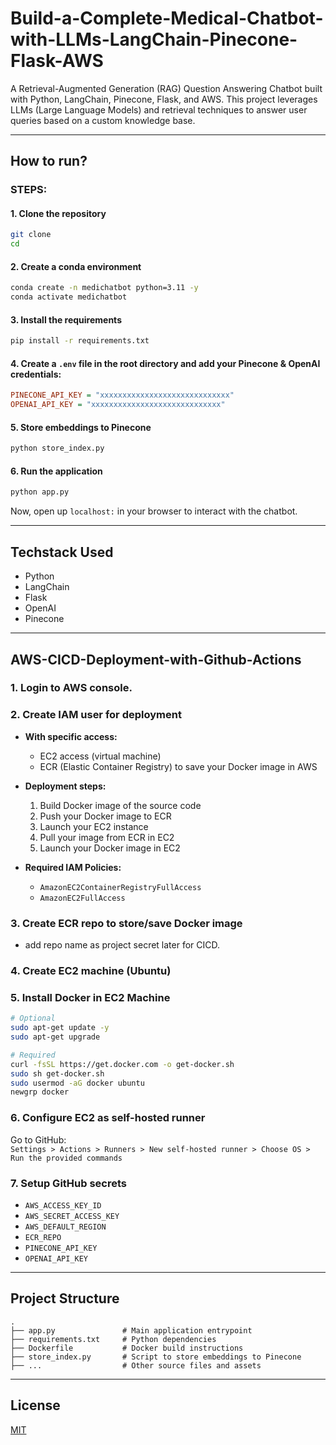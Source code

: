 # Build-a-Complete-Medical-Chatbot-with-LLMs-LangChain-Pinecone-Flask-AWS

A Retrieval-Augmented Generation (RAG) Question Answering Chatbot built with Python, LangChain, Pinecone, Flask, and AWS. This project leverages LLMs (Large Language Models) and retrieval techniques to answer user queries based on a custom knowledge base.

---

## How to run?

### STEPS:

#### 1. Clone the repository

```bash
git clone
cd 
```

#### 2. Create a conda environment

```bash
conda create -n medichatbot python=3.11 -y
conda activate medichatbot
```

#### 3. Install the requirements

```bash
pip install -r requirements.txt
```

#### 4. Create a `.env` file in the root directory and add your Pinecone & OpenAI credentials:

```ini
PINECONE_API_KEY = "xxxxxxxxxxxxxxxxxxxxxxxxxxxxx"
OPENAI_API_KEY = "xxxxxxxxxxxxxxxxxxxxxxxxxxxxx"
```

#### 5. Store embeddings to Pinecone

```bash
python store_index.py
```

#### 6. Run the application

```bash
python app.py
```

Now, open up `localhost:` in your browser to interact with the chatbot.

---

## Techstack Used

- Python
- LangChain
- Flask
- OpenAI
- Pinecone

---

## AWS-CICD-Deployment-with-Github-Actions

### 1. Login to AWS console.

### 2. Create IAM user for deployment

- **With specific access:**
  - EC2 access (virtual machine)
  - ECR (Elastic Container Registry) to save your Docker image in AWS

- **Deployment steps:**
  1. Build Docker image of the source code
  2. Push your Docker image to ECR
  3. Launch your EC2 instance
  4. Pull your image from ECR in EC2
  5. Launch your Docker image in EC2

- **Required IAM Policies:**
  - `AmazonEC2ContainerRegistryFullAccess`
  - `AmazonEC2FullAccess`

### 3. Create ECR repo to store/save Docker image
- add repo name as project secret later for CICD.

### 4. Create EC2 machine (Ubuntu)

### 5. Install Docker in EC2 Machine

```bash
# Optional
sudo apt-get update -y
sudo apt-get upgrade

# Required
curl -fsSL https://get.docker.com -o get-docker.sh
sudo sh get-docker.sh
sudo usermod -aG docker ubuntu
newgrp docker
```

### 6. Configure EC2 as self-hosted runner

Go to GitHub:  
`Settings > Actions > Runners > New self-hosted runner > Choose OS > Run the provided commands`


### 7. Setup GitHub secrets

- `AWS_ACCESS_KEY_ID`
- `AWS_SECRET_ACCESS_KEY`
- `AWS_DEFAULT_REGION`
- `ECR_REPO`
- `PINECONE_API_KEY`
- `OPENAI_API_KEY`

---

## Project Structure

```
.
├── app.py               # Main application entrypoint
├── requirements.txt     # Python dependencies
├── Dockerfile           # Docker build instructions
├── store_index.py       # Script to store embeddings to Pinecone
├── ...                  # Other source files and assets
```

---

## License

[MIT](LICENSE)  
